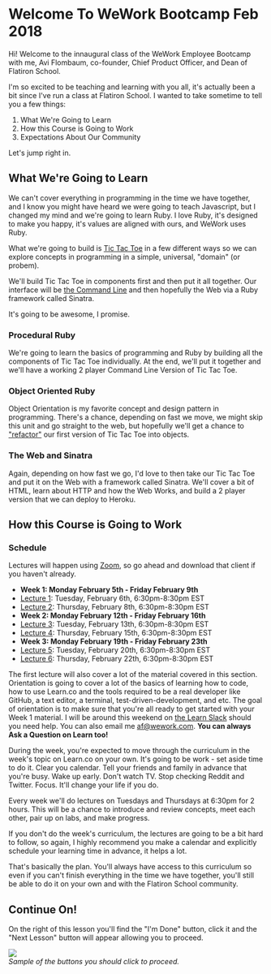 # Welcome To WeWork Bootcamp Feb 2018

Hi! Welcome to the innaugural class of the WeWork Employee Bootcamp with me, Avi Flombaum, co-founder, Chief Product Officer, and Dean of Flatiron School.

I'm so excited to be teaching and learning with you all, it's actually been a bit since I've run a class at Flatiron School. I wanted to take sometime to tell you a few things:

1. What We're Going to Learn
2. How this Course is Going to Work
3. Expectations About Our Community

Let's jump right in.

## What We're Going to Learn

We can't cover everything in programming in the time we have together, and I know you might have heard we were going to teach Javascript, but I changed my mind and we're going to learn Ruby. I love Ruby, it's designed to make you happy, it's values are aligned with ours, and WeWork uses Ruby.

What we're going to build is [Tic Tac Toe](https://en.wikipedia.org/wiki/Tic-tac-toe) in a few different ways so we can explore concepts in programming in a simple, universal, "domain" (or probem).

We'll build Tic Tac Toe in components first and then put it all together. Our interface will be [the Command Line](https://en.wikipedia.org/wiki/Command-line_interface) and then hopefully the Web via a Ruby framework called Sinatra.

It's going to be awesome, I promise.

### Procedural Ruby

We're going to learn the basics of programming and Ruby by building all the components of Tic Tac Toe individually. At the end, we'll put it together and we'll have a working 2 player Command Line Version of Tic Tac Toe.

### Object Oriented Ruby

Object Orientation is my favorite concept and design pattern in programming. There's a chance, depending on fast we move, we might skip this unit and go straight to the web, but hopefully we'll get a chance to ["refactor"](https://en.wikipedia.org/wiki/Code_refactoring) our first version of Tic Tac Toe into objects.

### The Web and Sinatra

Again, depending on how fast we go, I'd love to then take our Tic Tac Toe and put it on the Web with a framework called Sinatra. We'll cover a bit of HTML, learn about HTTP and how the Web Works, and build a 2 player version that we can deploy to Heroku.

## How this Course is Going to Work

### Schedule

Lectures will happen using [Zoom](https://zoom.us/download), so go ahead and download that client if you haven't already.

* **Week 1: Monday February 5th - Friday February 9th**
* [Lecture 1](https://zoom.us/j/108747895): Tuesday, February 6th, 6:30pm-8:30pm EST
* [Lecture 2](https://zoom.us/j/862531874): Thursday, February 8th, 6:30pm-8:30pm EST
* **Week 2: Monday February 12th - Friday February 16th**
* [Lecture 3](https://zoom.us/j/165585983): Tuesday, February 13th, 6:30pm-8:30pm EST
* [Lecture 4](https://zoom.us/j/978290736): Thursday, February 15th, 6:30pm-8:30pm EST
* **Week 3: Monday February 19th - Friday February 23th**
* [Lecture 5](https://zoom.us/j/485806198): Tuesday, February 20th, 6:30pm-8:30pm EST
* [Lecture 6](https://zoom.us/j/318497280): Thursday, February 22th, 6:30pm-8:30pm EST

The first lecture will also cover a lot of the material covered in this section. Orientation is going to cover a lot of the basics of learning how to code, how to use Learn.co and the tools required to be a real developer like GitHub, a text editor, a terminal, test-driven-development, and etc. The goal of orientation is to make sure that you're all ready to get started with your Week 1 material. I will be around this weekend on [the Learn Slack](https://learn-co.slack.com/messages/G8ZUY7CP4) should you need help. You can also email me [af@wework.com](mailto:af@wework.com). **You can always Ask a Question on Learn too!**

During the week, you're expected to move through the curriculum in the week's topic on Learn.co on your own. It's going to be work - set aside time to do it. Clear you calendar. Tell your friends and family in advance that you're busy. Wake up early. Don't watch TV. Stop checking Reddit and Twitter. Focus. It'll change your life if you do.

Every week we'll do lectures on Tuesdays and Thursdays at 6:30pm for 2 hours. This will be a chance to introduce and review concepts, meet each other, pair up on labs, and make progress.

If you don't do the week's curriculum, the lectures are going to be a bit hard to follow, so again, I highly recommend you make a calendar and explicitly schedule your learning time in advance, it helps a lot.

That's basically the plan. You'll always have access to this curriculum so even if you can't finish everything in the time we have together, you'll still be able to do it on your own and with the Flatiron School community.

## Continue On!

On the right of this lesson you'll find the "I'm Done" button, click it and the "Next Lesson" button will appear allowing you to proceed.

<p>
  <img src="https://learn-co-videos.s3.amazonaws.com/learn-co-orientation/doneandnext.png" align="center" style="margin: 0 auto; text-align: center"></br>
  <em>Sample of the buttons you should click to proceed.</em>
</p>